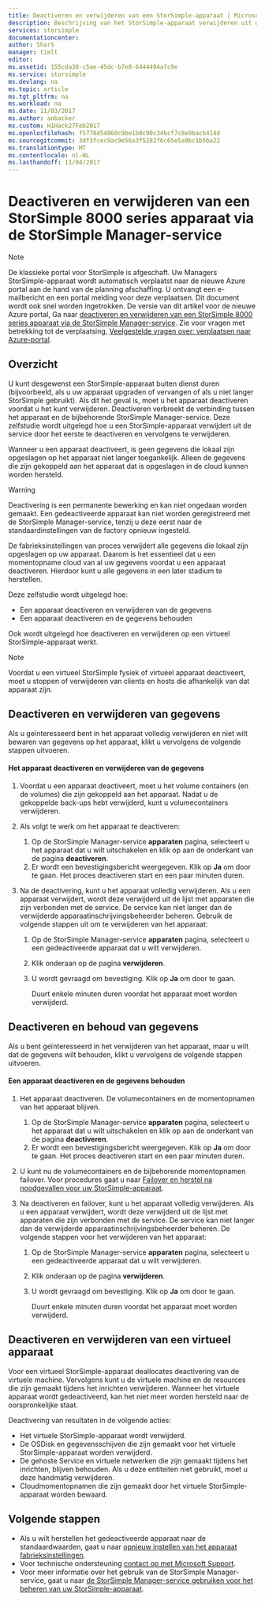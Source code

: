 ```yaml
---
title: Deactiveren en verwijderen van een StorSimple-apparaat | Microsoft Docs
description: Beschrijving van het StorSimple-apparaat verwijderen uit de service met deze eerst te deactiveren en vervolgens te verwijderen.
services: storsimple
documentationcenter: 
author: SharS
manager: timlt
editor: 
ms.assetid: 155cda38-c5ae-45dc-b7e8-6444494afc9e
ms.service: storsimple
ms.devlang: na
ms.topic: article
ms.tgt_pltfrm: na
ms.workload: na
ms.date: 11/03/2017
ms.author: anbacker
ms.custom: H1Hack27Feb2017
ms.openlocfilehash: f5778d54060c9be1b0c90c34bcf7c8e9bacb414d
ms.sourcegitcommit: 3df3fcec9ac9e56a3f5282f6c65e5a9bc1b5ba22
ms.translationtype: MT
ms.contentlocale: nl-NL
ms.lasthandoff: 11/04/2017
---
```

# <a name="deactivate-and-delete-a-storsimple-8000-series-device-via-storsimple-manager-service"></a>Deactiveren en verwijderen van een StorSimple 8000 series apparaat via de StorSimple Manager-service
> [!NOTE]
> De klassieke portal voor StorSimple is afgeschaft. Uw Managers StorSimple-apparaat wordt automatisch verplaatst naar de nieuwe Azure portal aan de hand van de planning afschaffing. U ontvangt een e-mailbericht en een portal melding voor deze verplaatsen. Dit document wordt ook snel worden ingetrokken. De versie van dit artikel voor de nieuwe Azure portal, Ga naar [deactiveren en verwijderen van een StorSimple 8000 series apparaat via de StorSimple Manager-service](storsimple-8000-deactivate-and-delete-device.md). Zie voor vragen met betrekking tot de verplaatsing, [Veelgestelde vragen over: verplaatsen naar Azure-portal](storsimple-8000-move-azure-portal-faq.md).

## <a name="overview"></a>Overzicht
U kunt desgewenst een StorSimple-apparaat buiten dienst duren (bijvoorbeeld, als u uw apparaat upgraden of vervangen of als u niet langer StorSimple gebruikt). Als dit het geval is, moet u het apparaat deactiveren voordat u het kunt verwijderen. Deactiveren verbreekt de verbinding tussen het apparaat en de bijbehorende StorSimple Manager-service. Deze zelfstudie wordt uitgelegd hoe u een StorSimple-apparaat verwijdert uit de service door het eerste te deactiveren en vervolgens te verwijderen. 

Wanneer u een apparaat deactiveert, is geen gegevens die lokaal zijn opgeslagen op het apparaat niet langer toegankelijk. Alleen de gegevens die zijn gekoppeld aan het apparaat dat is opgeslagen in de cloud kunnen worden hersteld.  

> [!WARNING]
> Deactivering is een permanente bewerking en kan niet ongedaan worden gemaakt. Een gedeactiveerde apparaat kan niet worden geregistreerd met de StorSimple Manager-service, tenzij u deze eerst naar de standaardinstellingen van de factory opnieuw ingesteld. 
> 
> De fabrieksinstellingen van proces verwijdert alle gegevens die lokaal zijn opgeslagen op uw apparaat. Daarom is het essentieel dat u een momentopname cloud van al uw gegevens voordat u een apparaat deactiveren. Hierdoor kunt u alle gegevens in een later stadium te herstellen.
> 
> 

Deze zelfstudie wordt uitgelegd hoe:

* Een apparaat deactiveren en verwijderen van de gegevens
* Een apparaat deactiveren en de gegevens behouden

Ook wordt uitgelegd hoe deactiveren en verwijderen op een virtueel StorSimple-apparaat werkt.

> [!NOTE]
> Voordat u een virtueel StorSimple fysiek of virtueel apparaat deactiveert, moet u stoppen of verwijderen van clients en hosts die afhankelijk van dat apparaat zijn.
> 
> 

## <a name="deactivate-and-delete-data"></a>Deactiveren en verwijderen van gegevens
Als u geïnteresseerd bent in het apparaat volledig verwijderen en niet wilt bewaren van gegevens op het apparaat, klikt u vervolgens de volgende stappen uitvoeren.

#### <a name="to-deactivate-the-device-and-delete-the-data"></a>Het apparaat deactiveren en verwijderen van de gegevens
1. Voordat u een apparaat deactiveert, moet u het volume containers (en de volumes) die zijn gekoppeld aan het apparaat. Nadat u de gekoppelde back-ups hebt verwijderd, kunt u volumecontainers verwijderen.
2. Als volgt te werk om het apparaat te deactiveren:
   
   1. Op de StorSimple Manager-service **apparaten** pagina, selecteert u het apparaat dat u wilt uitschakelen en klik op aan de onderkant van de pagina **deactiveren**.
   2. Er wordt een bevestigingsbericht weergegeven. Klik op **Ja** om door te gaan. Het proces deactiveren start en een paar minuten duren.
3. Na de deactivering, kunt u het apparaat volledig verwijderen. Als u een apparaat verwijdert, wordt deze verwijderd uit de lijst met apparaten die zijn verbonden met de service. De service kan niet langer dan de verwijderde apparaatinschrijvingsbeheerder beheren. Gebruik de volgende stappen uit om te verwijderen van het apparaat:
   
   1. Op de StorSimple Manager-service **apparaten** pagina, selecteert u een gedeactiveerde apparaat dat u wilt verwijderen.
   2. Klik onderaan op de pagina **verwijderen**.
   3. U wordt gevraagd om bevestiging. Klik op **Ja** om door te gaan.
      
      Duurt enkele minuten duren voordat het apparaat moet worden verwijderd.

## <a name="deactivate-and-retain-data"></a>Deactiveren en behoud van gegevens
Als u bent geïnteresseerd in het verwijderen van het apparaat, maar u wilt dat de gegevens wilt behouden, klikt u vervolgens de volgende stappen uitvoeren.

#### <a name="to-deactivate-a-device-and-retain-the-data"></a>Een apparaat deactiveren en de gegevens behouden
1. Het apparaat deactiveren. De volumecontainers en de momentopnamen van het apparaat blijven.
   
   1. Op de StorSimple Manager-service **apparaten** pagina, selecteert u het apparaat dat u wilt uitschakelen en klik op aan de onderkant van de pagina **deactiveren**.
   2. Er wordt een bevestigingsbericht weergegeven. Klik op **Ja** om door te gaan. Het proces deactiveren start en een paar minuten duren.
2. U kunt nu de volumecontainers en de bijbehorende momentopnamen failover. Voor procedures gaat u naar [Failover en herstel na noodgevallen voor uw StorSimple-apparaat](storsimple-device-failover-disaster-recovery.md).
3. Na deactiveren en failover, kunt u het apparaat volledig verwijderen. Als u een apparaat verwijdert, wordt deze verwijderd uit de lijst met apparaten die zijn verbonden met de service. De service kan niet langer dan de verwijderde apparaatinschrijvingsbeheerder beheren. De volgende stappen voor het verwijderen van het apparaat:
   
   1. Op de StorSimple Manager-service **apparaten** pagina, selecteert u een gedeactiveerde apparaat dat u wilt verwijderen.
   2. Klik onderaan op de pagina **verwijderen**.
   3. U wordt gevraagd om bevestiging. Klik op **Ja** om door te gaan.
      
      Duurt enkele minuten duren voordat het apparaat moet worden verwijderd.

## <a name="deactivate-and-delete-a-virtual-device"></a>Deactiveren en verwijderen van een virtueel apparaat
Voor een virtueel StorSimple-apparaat deallocates deactivering van de virtuele machine. Vervolgens kunt u de virtuele machine en de resources die zijn gemaakt tijdens het inrichten verwijderen. Wanneer het virtuele apparaat wordt gedeactiveerd, kan het niet meer worden hersteld naar de oorspronkelijke staat. 

Deactivering van resultaten in de volgende acties:

* Het virtuele StorSimple-apparaat wordt verwijderd.
* De OSDisk en gegevensschijven die zijn gemaakt voor het virtuele StorSimple-apparaat worden verwijderd.
* De gehoste Service en virtuele netwerken die zijn gemaakt tijdens het inrichten, blijven behouden. Als u deze entiteiten niet gebruikt, moet u deze handmatig verwijderen.
* Cloudmomentopnamen die zijn gemaakt door het virtuele StorSimple-apparaat worden bewaard.

## <a name="next-steps"></a>Volgende stappen
* Als u wilt herstellen het gedeactiveerde apparaat naar de standaardwaarden, gaat u naar [opnieuw instellen van het apparaat fabrieksinstellingen](storsimple-manage-device-controller.md#reset-the-device-to-factory-default-settings).
* Voor technische ondersteuning [contact op met Microsoft Support](storsimple-contact-microsoft-support.md).
* Voor meer informatie over het gebruik van de StorSimple Manager-service, gaat u naar [de StorSimple Manager-service gebruiken voor het beheren van uw StorSimple-apparaat](storsimple-manager-service-administration.md). 

